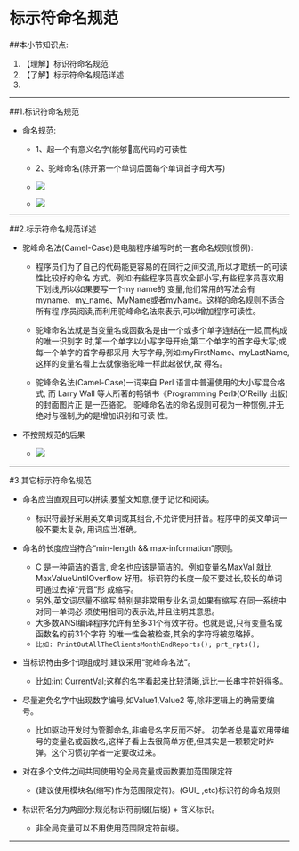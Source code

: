 # 标示符命名规范
##本小节知识点:
1. 【理解】标识符命名规范
2. 【了解】标示符命名规范详述
3.
---

##1.标识符命名规范
- 命名规范:
    + 1、起一个有意义名字(能够􏰁高代码的可读性
    + 2、驼峰命名(除开第一个单词后面每个单词首字母大写)
    + ![](http://7xj0kx.com1.z0.glb.clouddn.com/Snip20150512_33.png)

    + ![](http://7xj0kx.com1.z0.glb.clouddn.com/Snip20150512_28.png)


---

##2.标示符命名规范详述
- 驼峰命名法(Camel-Case)是电脑程序编写时的一套命名规则(惯例):
    + 程序员们为了自己的代码能更容易的在同行之间交流,所以才取统一的可读性比较好的命名
方式。例如:有些程序员喜欢全部小写,有些程序员喜欢用下划线,所以如果要写一个my name的 变量,他们常用的写法会有myname、my_name、MyName或者myName。这样的命名规则不适合所有程 序员阅读,而利用驼峰命名法来表示,可以增加程序可读性。

    + 驼峰命名法就是当变量名或函数名是由一个或多个单字连结在一起,而构成的唯一识别字 时,第一个单字以小写字母开始,第二个单字的首字母大写;或每一个单字的首字母都采用 大写字母,例如:myFirstName、myLastName,这样的变量名看上去就像骆驼峰一样此起彼伏,故 得名。

    + 驼峰命名法(Camel-Case)一词来自 Perl 语言中普遍使用的大小写混合格式,
而 Larry Wall 等人所著的畅销书《Programming Perl》(O&#039;Reilly 出版)的封面图片正 是一匹骆驼。 驼峰命名法的命名规则可视为一种惯例,并无绝对与强制,为的是增加识别和可读 性。

- 不按照规范的后果
    + ![](http://7xj0kx.com1.z0.glb.clouddn.com/14150895_764165.jpg)

---
#3.其它标示符命名规范
- 命名应当直观且可以拼读,要望文知意,便于记忆和阅读。
    + 标识符最好采用英文单词或其组合,不允许使用拼音。程序中的英文单词一般不要太复杂, 用词应当准确。

- 命名的长度应当符合“min-length && max-information”原则。
    + C 是一种简洁的语言, 命名也应该是简洁的。例如变量名MaxVal 就比 MaxValueUntilOverflow 好用。标识符的长度一般不要过长,较长的单词可通过去掉“元音”形 成缩写。
    + 另外,英文词尽量不缩写,特别是非常用专业名词,如果有缩写,在同一系统中对同一单词必 须使用相同的表示法,并且注明其意思。
    + 大多数ANSI编译程序允许有至多31个有效字符。也就是说,只有变量名或函数名的前31个字符 的唯一性会被检查,其余的字符将被忽略掉。
    + ```比如: PrintOutAllTheClientsMonthEndReports(); prt_rpts();```

- 当标识符由多个词组成时,建议采用“驼峰命名法”。
    + 比如:int CurrentVal;这样的名字看起来比较清晰,远比一长串字符好得多。

- 尽量避免名字中出现数字编号,如Value1,Value2 等,除非逻辑上的确需要编号。
    + 比如驱动开发时为管脚命名,非编号名字反而不好。 初学者总是喜欢用带编号的变量名或函数名,这样子看上去很简单方便,但其实是一颗颗定时炸 弹。这个习惯初学者一定要改过来。

- 对在多个文件之间共同使用的全局变量或函数要加范围限定符
    + (建议使用模块名(缩写)作为范围限定符)。(GUI_ ,etc)标识符的命名规则

- 标识符名分为两部分:规范标识符前缀(后缀) + 含义标识。
    + 非全局变量可以不用使用范围限定符前缀。

---
